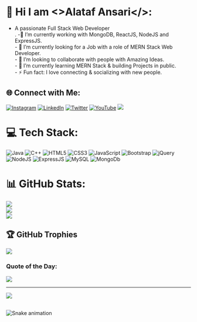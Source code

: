 # 💫  Hi I am <>Alataf Ansari</>:
- A passionate Full Stack Web Developer <br>.
-🔭 I’m currently working with MongoDB, ReactJS, NodeJS and ExpressJS.<br>- 🚀 I’m currently looking for a Job with a role of MERN Stack Web Developer.<br>- 👯 I’m looking to collaborate with people with Amazing Ideas.<br>- 🌱 I’m currently learning MERN Stack & building Projects
 in public.<br>- ⚡ Fun fact: I love connecting & socializing with new people.

 
## 🌐 Connect with Me:   
[![Instagram](https://img.shields.io/badge/Instagram-%23E4405F.svg?logo=Instagram&logoColor=white)](https://instagram.com/robert_broon_) [![LinkedIn](https://img.shields.io/badge/LinkedIn-%230077B5.svg?logo=linkedin&logoColor=white)](https://linkedin.com/in/mealtf/) [![Twitter](https://img.shields.io/badge/Twitter-%231DA1F2.svg?logo=Twitter&logoColor=white)](https://twitter.com/mealtf) [![YouTube](https://img.shields.io/badge/YouTube-%23FF0000.svg?logo=YouTube&logoColor=white)](https://youtube.com/channel/UCGfGp5FAwOnPV1PcGNRfxyA)<!-- [![GMAIL](https://img.shields.io/badge/Gmail-%23FF0000.svg?logo=gmail&logoColor=white)](masularaghu30@gmail.com) <br> --> <a href="mailto:alataf.dce.cs1@gmail.com"><img src="https://camo.githubusercontent.com/571384769c09e0c66b45e39b5be70f68f552db3e2b2311bc2064f0d4a9f5983b/68747470733a2f2f696d672e736869656c64732e696f2f62616467652f476d61696c2d4431343833363f7374796c653d666f722d7468652d6261646765266c6f676f3d676d61696c266c6f676f436f6c6f723d7768697465" data-canonical-src="https://img.shields.io/badge/Gmail-D14836?style=for-the-badge&amp;logo=gmail&amp;logoColor=white" style="max-width: 100%;"></a> 

<!-- <br> <a href = "https://www.dropbox.com/s/e0cjdivxdopz4er/Raghu-Resume%20%281%29.pdf?dl=0">𝐑𝐞𝐬𝐮𝐦𝐞 </a> -->

# 💻 Tech Stack:
![Java](https://img.shields.io/badge/java-%23ED8B00.svg?style=for-the-badge&logo=java&logoColor=white) ![C++](https://img.shields.io/badge/c++-%23ED8B00.svg?style=for-the-badge&logo=c++&logoColor=white) ![HTML5](https://img.shields.io/badge/html5-%23E34F26.svg?style=for-the-badge&logo=html5&logoColor=white) ![CSS3](https://img.shields.io/badge/css3-%231572B6.svg?style=for-the-badge&logo=css3&logoColor=white) ![JavaScript](https://img.shields.io/badge/javascript-%23323330.svg?style=for-the-badge&logo=javascript&logoColor=%23F7DF1E) ![Bootstrap](https://img.shields.io/badge/bootstrap-%23563D7C.svg?style=for-the-badge&logo=bootstrap&logoColor=white) ![jQuery](https://img.shields.io/badge/jquery-%230769AD.svg?style=for-the-badge&logo=jquery&logoColor=white) ![NodeJS](https://img.shields.io/badge/node.js-6DA55F?style=for-the-badge&logo=node.js&logoColor=white) ![ExpressJS](https://img.shields.io/badge/express.js-6DA55F?style=for-the-badge&logo=node.js&logoColor=white) ![MySQL](https://img.shields.io/badge/mysql-%2300f.svg?style=for-the-badge&logo=mysql&logoColor=white) ![MongoDb](https://img.shields.io/badge/mongodb-%2300f.svg?style=for-the-badge&logo=mongodb&logoColor=white)

# 📊 GitHub Stats:
![](https://github-readme-stats.vercel.app/api?username=meAltf&theme=radical&hide_border=false&include_all_commits=true&count_private=false)<br> 
![](https://github-readme-streak-stats.herokuapp.com/?user=meAltf&theme=radical&hide_border=false)<br>
![](https://github-readme-stats.vercel.app/api/top-langs/?username=meAltf&theme=radical&hide_border=false&include_all_commits=true&count_private=false&layout=compact)


## 🏆 GitHub Trophies
![](https://github-profile-trophy.vercel.app/?username=meAltf&theme=radical&no-frame=false&no-bg=false&margin-w=4)

### Quote of the Day:
![](https://quotes-github-readme.vercel.app/api?type=horizontal&theme=radical)

---
[![](https://visitcount.itsvg.in/api?id=meAltf&icon=0&color=0)](https://visitcount.itsvg.in)

<br clear="both">

<img src="https://raw.githubusercontent.com/meAltf/meAltf/output/snake.svg" alt="Snake animation" />

